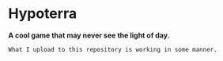 # Hypoterra

**A cool game that may never see the light of day.**

`What I upload to this repository is working in some manner.`
